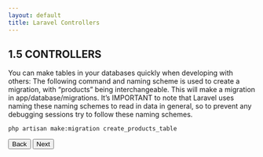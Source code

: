 ```yaml
---
layout: default
title: Laravel Controllers
---
```


<h2>1.5 CONTROLLERS</h2>
You can make tables in your databases quickly when developing with others:
The following command and naming scheme is used to create a migration, with “products” being interchangeable. This will make a migration in app/database/migrations. It’s IMPORTANT to note that Laravel uses naming these naming schemes to read in data in general, so to prevent any debugging sessions try to follow these naming schemes.
<div class="codesnippet-wrapper">
  <div class="line-numbers">
</div>
<pre class="codesnippet"><code>php artisan make:migration create_products_table</code></pre></div>

<a href="/views/laravel/models"><button>Back</button></a>
<a href="/views/laravel/seeders"><button>Next</button></a>
